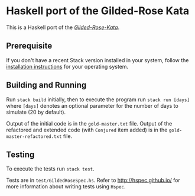 # Haskell port of the Gilded-Rose Kata

This is a Haskell port of the [_Gilded-Rose-Kata_](https://github.com/emilybache/GildedRose-Refactoring-Kata).

## Prerequisite

If you don't have a recent Stack version installed in your system, follow the
[installation instructions](https://docs.haskellstack.org/en/stable/install_and_upgrade/)
for your operating system.

## Building and Running

Run `stack build` initially, then to execute the program run `stack run [days]` where `[days]`
denotes an optional parameter for the number of days to simulate (20 by default).

Output of the initial code is in the `gold-master.txt` file. Output of the refactored and extended code
(with `Conjured` item added) is in the `gold-master-refactored.txt` file.

## Testing

To execute the tests run `stack test`.

Tests are in `test/GildedRoseSpec.hs`. Refer to http://hspec.github.io/ for
more information about writing tests using `Hspec`.
